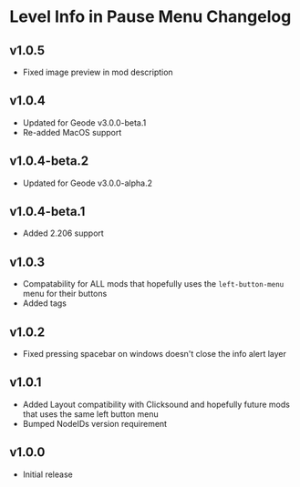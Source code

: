 # Level Info in Pause Menu Changelog
## v1.0.5
- Fixed image preview in mod description
## v1.0.4
- Updated for Geode v3.0.0-beta.1
- Re-added MacOS support
## v1.0.4-beta.2
- Updated for Geode v3.0.0-alpha.2
## v1.0.4-beta.1
- Added 2.206 support
## v1.0.3
- Compatability for ALL mods that hopefully uses the `left-button-menu` menu for their buttons
- Added tags
## v1.0.2
- Fixed pressing spacebar on windows doesn't close the info alert layer
## v1.0.1
- Added Layout compatibility with Clicksound and hopefully future mods that uses the same left button menu
- Bumped NodeIDs version requirement
## v1.0.0
- Initial release